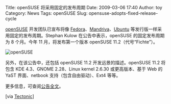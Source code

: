 Title: openSUSE 将采用固定的发布周期
Date: 2009-03-06 17:40
Author: toy
Category: News
Tags: openSUSE
Slug: opensuse-adopts-fixed-release-cycle

[openSUSE](http://linuxtoy.org/tag/opensuse) 开发团队已宣布将像
[Fedora](http://linuxtoy.org/tag/fedora)、[Mandriva](http://linuxtoy.org/tag/mandriva)、[Ubuntu](http://linuxtoy.org/tag/ubuntu)
等发行版一样采用固定的发布周期。Stephan Kulow 在公告中表示，openSUSE
的固定发布周期为 8 个月。今年 11 月，将发布第一个版本 openSUSE
11.2（代号“Fichte”）。

![openSUSE](http://i.linuxtoy.org/i/2008/06/opensuse-logo.gif)

另外，在该公告中，还包括 openSUSE 11.2 开发远景的描述。openSUSE 11.2
将包含 KDE 4.3、GNOME 2.28、Linux kernel 2.6.30 或更高版本、基于 Web 的
YaST 界面、netbook 支持（包含自由驱动）、Ext4 等等。

更多信息，可查阅[公告全文](http://news.opensuse.org/2009/03/05/112-roadmap-and-fixed-release-cycle-for-opensuse/)。

[via [Tectonic](http://www.tectonic.co.za/?p=4292)]
